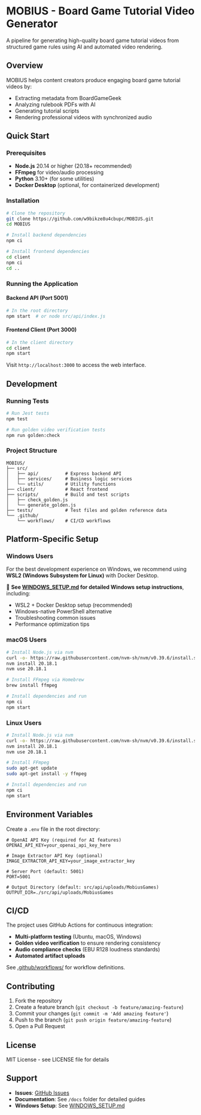 # MOBIUS - Board Game Tutorial Video Generator

A pipeline for generating high-quality board game tutorial videos from structured game rules using AI and automated video rendering.

## Overview

MOBIUS helps content creators produce engaging board game tutorial videos by:
- Extracting metadata from BoardGameGeek
- Analyzing rulebook PDFs with AI
- Generating tutorial scripts
- Rendering professional videos with synchronized audio

## Quick Start

### Prerequisites

- **Node.js** 20.14 or higher (20.18+ recommended)
- **FFmpeg** for video/audio processing
- **Python** 3.10+ (for some utilities)
- **Docker Desktop** (optional, for containerized development)

### Installation

```bash
# Clone the repository
git clone https://github.com/w9bikze8u4cbupc/MOBIUS.git
cd MOBIUS

# Install backend dependencies
npm ci

# Install frontend dependencies
cd client
npm ci
cd ..
```

### Running the Application

#### Backend API (Port 5001)
```bash
# In the root directory
npm start  # or node src/api/index.js
```

#### Frontend Client (Port 3000)
```bash
# In the client directory
cd client
npm start
```

Visit `http://localhost:3000` to access the web interface.

## Development

### Running Tests

```bash
# Run Jest tests
npm test

# Run golden video verification tests
npm run golden:check
```

### Project Structure

```
MOBIUS/
├── src/
│   ├── api/          # Express backend API
│   ├── services/     # Business logic services
│   └── utils/        # Utility functions
├── client/           # React frontend
├── scripts/          # Build and test scripts
│   ├── check_golden.js
│   └── generate_golden.js
├── tests/            # Test files and golden reference data
└── .github/
    └── workflows/    # CI/CD workflows
```

## Platform-Specific Setup

### Windows Users

For the best development experience on Windows, we recommend using **WSL2 (Windows Subsystem for Linux)** with Docker Desktop.

📖 **See [WINDOWS_SETUP.md](./WINDOWS_SETUP.md) for detailed Windows setup instructions**, including:
- WSL2 + Docker Desktop setup (recommended)
- Windows-native PowerShell alternative
- Troubleshooting common issues
- Performance optimization tips

### macOS Users

```bash
# Install Node.js via nvm
curl -o- https://raw.githubusercontent.com/nvm-sh/nvm/v0.39.6/install.sh | bash
nvm install 20.18.1
nvm use 20.18.1

# Install FFmpeg via Homebrew
brew install ffmpeg

# Install dependencies and run
npm ci
npm start
```

### Linux Users

```bash
# Install Node.js via nvm
curl -o- https://raw.githubusercontent.com/nvm-sh/nvm/v0.39.6/install.sh | bash
nvm install 20.18.1
nvm use 20.18.1

# Install FFmpeg
sudo apt-get update
sudo apt-get install -y ffmpeg

# Install dependencies and run
npm ci
npm start
```

## Environment Variables

Create a `.env` file in the root directory:

```env
# OpenAI API Key (required for AI features)
OPENAI_API_KEY=your_openai_api_key_here

# Image Extractor API Key (optional)
IMAGE_EXTRACTOR_API_KEY=your_image_extractor_key

# Server Port (default: 5001)
PORT=5001

# Output Directory (default: src/api/uploads/MobiusGames)
OUTPUT_DIR=./src/api/uploads/MobiusGames
```

## CI/CD

The project uses GitHub Actions for continuous integration:
- **Multi-platform testing** (Ubuntu, macOS, Windows)
- **Golden video verification** to ensure rendering consistency
- **Audio compliance checks** (EBU R128 loudness standards)
- **Automated artifact uploads**

See [.github/workflows/](./.github/workflows/) for workflow definitions.

## Contributing

1. Fork the repository
2. Create a feature branch (`git checkout -b feature/amazing-feature`)
3. Commit your changes (`git commit -m 'Add amazing feature'`)
4. Push to the branch (`git push origin feature/amazing-feature`)
5. Open a Pull Request

## License

MIT License - see LICENSE file for details

## Support

- **Issues**: [GitHub Issues](https://github.com/w9bikze8u4cbupc/MOBIUS/issues)
- **Documentation**: See `/docs` folder for detailed guides
- **Windows Setup**: See [WINDOWS_SETUP.md](./WINDOWS_SETUP.md)
